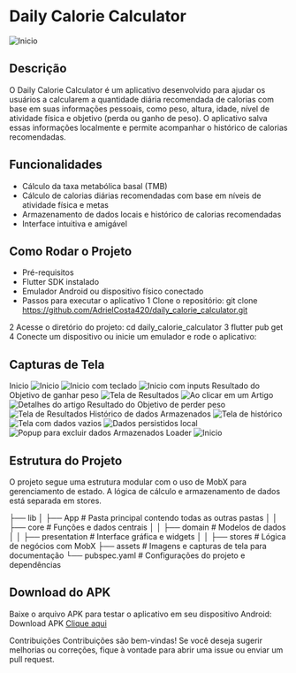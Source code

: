   # Daily Calorie Calculator

![Inicio](./assets/home.jpg)

## Descrição

O Daily Calorie Calculator é um aplicativo desenvolvido para ajudar os usuários a calcularem a quantidade diária recomendada de calorias com base em suas informações pessoais, como peso, altura, idade, nível de atividade física e objetivo (perda ou ganho de peso). O aplicativo salva essas informações localmente e permite acompanhar o histórico de calorias recomendadas.

## Funcionalidades
  - Cálculo da taxa metabólica basal (TMB)
  - Cálculo de calorias diárias recomendadas com base em níveis de atividade física e metas
  - Armazenamento de dados locais e histórico de calorias recomendadas
  - Interface intuitiva e amigável
## Como Rodar o Projeto
  - Pré-requisitos
  - Flutter SDK instalado
  - Emulador Android ou dispositivo físico conectado
  - Passos para executar o aplicativo
 1 Clone o repositório:
  git clone https://github.com/AdrielCosta420/daily_calorie_calculator.git

2 Acesse o diretório do projeto:
  cd daily_calorie_calculator
3 flutter pub get
4 Conecte um dispositivo ou inicie um emulador e rode o aplicativo:

## Capturas de Tela
Inicio
![Inicio](./assets/home.jpg)  ![Inicio com teclado](./assets/homekeyboard.jpg) ![Inicio com inputs](./assets/home_content.jpg)
Resultado do Objetivo de ganhar peso
![Tela de Resultados](./assets/result_gain.jpg) ![Ao clicar em um Artigo](./assets/bottomsheet.jpg) ![Detalhes do artigo](./assets/bottomsheet2.jpg)
Resultado do Objetivo de perder peso
![Tela de Resultados](./assets/result_loss.jpg)
Histórico de dados Armazenados
![Tela de histórico](./assets/bottomsheet2.jpg) ![Tela com dados vazios](./assets/history_empty.jpg) ![Dados persistidos local](./assets/history_content.jpg) ![Popup para excluir dados Armazenados](./assets/history_popup.jpg)
Loader
![Inicio](./assets/load.jpg)


## Estrutura do Projeto
O projeto segue uma estrutura modular com o uso de MobX para gerenciamento de estado. A lógica de cálculo e armazenamento de dados está separada em stores.

├── lib
│   ├── App               # Pasta principal contendo todas as outras pastas
│   │   ├── core          # Funções e dados centrais
│   │   ├── domain        # Modelos de dados
│   │   ├── presentation  # Interface gráfica e widgets
│   │   ├── stores        # Lógica de negócios com MobX
├── assets                # Imagens e capturas de tela para documentação
└── pubspec.yaml          # Configurações do projeto e dependências

## Download do APK
Baixe o arquivo APK para testar o aplicativo em seu dispositivo Android:
Download APK [Clique aqui](https://github.com/AdrielCosta420/daily_calorie_calculator/releases/download/flutter/app-release.apk)

Contribuições
Contribuições são bem-vindas! Se você deseja sugerir melhorias ou correções, fique à vontade para abrir uma issue ou enviar um pull request.

